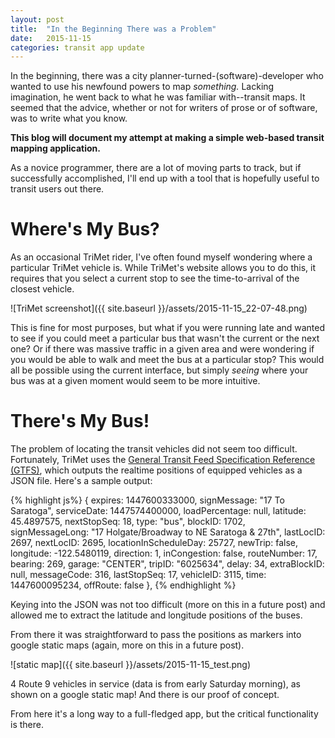 ```yaml
---
layout: post
title:  "In the Beginning There was a Problem"
date:   2015-11-15
categories: transit app update
---
```

In the beginning, there was a city planner-turned-(software)-developer who wanted 
to use his newfound powers to map *something.* Lacking imagination, he went back
to what he was familiar with--transit maps.  It seemed that the advice, whether
or not for writers of prose or of software, was to write what you know. 

**This blog will document my attempt at making a simple web-based transit mapping 
application.** 

As a novice programmer, there are a lot of moving parts to track, but if successfully
accomplished, I'll end up with a tool that is hopefully useful to transit users out there.

# Where's My Bus? #
As an occasional TriMet rider, I've often found myself wondering where a particular
TriMet vehicle is. While TriMet's website allows you to do this, it requires that 
you select a current stop to see the time-to-arrival of the closest vehicle. 

![TriMet screenshot]({{ site.baseurl }}/assets/2015-11-15_22-07-48.png)

This is fine for most purposes, but what if you were running late and wanted to 
see if you could meet a particular bus that wasn't the current or the next one?
Or if there was massive traffic in a given area and were wondering if you would
be able to walk and meet the bus at a particular stop?  This would all be possible
using the current interface, but simply *seeing* where your bus was at a given 
moment would seem to be more intuitive.

# There's My Bus! #
The problem of locating the transit vehicles did not seem too difficult. Fortunately,
TriMet uses the [General Transit Feed Specification Reference (GTFS)][gtfs], which 
outputs the realtime positions of equipped vehicles as a JSON file. Here's a sample
output:

{% highlight js%}
{
expires: 1447600333000,
signMessage: "17 To Saratoga",
serviceDate: 1447574400000,
loadPercentage: null,
latitude: 45.4897575,
nextStopSeq: 18,
type: "bus",
blockID: 1702,
signMessageLong: "17 Holgate/Broadway to NE Saratoga & 27th",
lastLocID: 2697,
nextLocID: 2695,
locationInScheduleDay: 25727,
newTrip: false,
longitude: -122.5480119,
direction: 1,
inCongestion: false,
routeNumber: 17,
bearing: 269,
garage: "CENTER",
tripID: "6025634",
delay: 34,
extraBlockID: null,
messageCode: 316,
lastStopSeq: 17,
vehicleID: 3115,
time: 1447600095234,
offRoute: false
},
{% endhighlight %}  

Keying into the JSON was not too difficult (more on this in a future post) and
allowed me to extract the latitude and longitude positions of the buses.

From there it was straightforward to pass the positions as markers into google 
static maps (again, more on this in a future post). 

![static map]({{ site.baseurl }}/assets/2015-11-15_test.png)

4 Route 9 vehicles in service (data is from early Saturday morning), as shown on
a google static map! And there is our proof of concept.  

From here it's a long way to a full-fledged app, but the critical functionality
is there.

[gtfs]: https://developers.google.com/transit/gtfs/reference?hl=en
